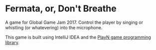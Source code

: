 # Fermata, or, Don't Breathe
A game for Global Game Jam 2017. Control the player by singing or whistling (or whatevering) into the microphone.

This game is built using IntelliJ IDEA and the [PlayN game programming library](https://playn.io).
